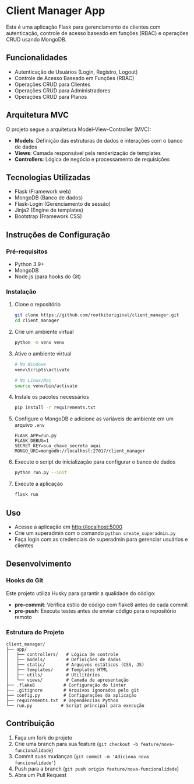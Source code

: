 # Client Manager App

Esta é uma aplicação Flask para gerenciamento de clientes com autenticação, controle de acesso baseado em funções (RBAC) e operações CRUD usando MongoDB.

## Funcionalidades

- Autenticação de Usuários (Login, Registro, Logout)
- Controle de Acesso Baseado em Funções (RBAC)
- Operações CRUD para Clientes
- Operações CRUD para Administradores
- Operações CRUD para Planos

## Arquitetura MVC

O projeto segue a arquitetura Model-View-Controller (MVC):

- **Models**: Definição das estruturas de dados e interações com o banco de dados
- **Views**: Camada responsável pela renderização de templates
- **Controllers**: Lógica de negócio e processamento de requisições

## Tecnologias Utilizadas

- Flask (Framework web)
- MongoDB (Banco de dados)
- Flask-Login (Gerenciamento de sessão)
- Jinja2 (Engine de templates)
- Bootstrap (Framework CSS)

## Instruções de Configuração

### Pré-requisitos

- Python 3.9+
- MongoDB
- Node.js (para hooks do Git)

### Instalação

1. Clone o repositório

   ```bash
   git clone https://github.com/rootkitoriginal/client_manager.git
   cd client_manager
   ```

2. Crie um ambiente virtual

   ```bash
   python -m venv venv
   ```

3. Ative o ambiente virtual

   ```bash
   # No Windows
   venv\Scripts\activate
   
   # No Linux/Mac
   source venv/bin/activate
   ```

4. Instale os pacotes necessários

   ```bash
   pip install -r requirements.txt
   ```

5. Configure o MongoDB e adicione as variáveis de ambiente em um arquivo `.env`

   ```env
   FLASK_APP=run.py
   FLASK_DEBUG=1
   SECRET_KEY=sua_chave_secreta_aqui
   MONGO_URI=mongodb://localhost:27017/client_manager
   ```

6. Execute o script de inicialização para configurar o banco de dados

   ```bash
   python run.py --init
   ```

7. Execute a aplicação

   ```bash
   flask run
   ```

## Uso

- Acesse a aplicação em [http://localhost:5000](http://localhost:5000)
- Crie um superadmin com o comando `python create_superadmin.py`
- Faça login com as credenciais de superadmin para gerenciar usuários e clientes

## Desenvolvimento

### Hooks do Git

Este projeto utiliza Husky para garantir a qualidade do código:

- **pre-commit**: Verifica estilo de código com flake8 antes de cada commit
- **pre-push**: Executa testes antes de enviar código para o repositório remoto

### Estrutura do Projeto

```plaintext
client_manager/
├── app/
│   ├── controllers/   # Lógica de controle
│   ├── models/        # Definições de dados
│   ├── static/        # Arquivos estáticos (CSS, JS)
│   ├── templates/     # Templates HTML
│   ├── utils/         # Utilitários
│   └── views/         # Camada de apresentação
├── .flake8           # Configuração do linter
├── .gitignore        # Arquivos ignorados pelo git
├── config.py         # Configurações da aplicação
├── requirements.txt  # Dependências Python
└── run.py           # Script principal para execução
```

## Contribuição

1. Faça um fork do projeto
2. Crie uma branch para sua feature (`git checkout -b feature/nova-funcionalidade`)
3. Commit suas mudanças (`git commit -m 'Adiciona nova funcionalidade'`)
4. Push para a branch (`git push origin feature/nova-funcionalidade`)
5. Abra um Pull Request
